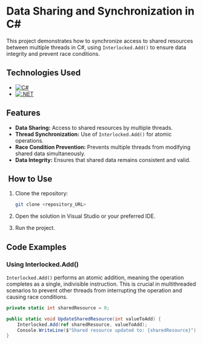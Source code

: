 # Data Sharing and Synchronization in C#

This project demonstrates how to synchronize access to shared resources between multiple threads in C#, using `Interlocked.Add()` to ensure data integrity and prevent race conditions.

## Technologies Used

- [![C#](https://img.shields.io/badge/csharp-%23239120.svg?style=for-the-badge&logo=csharp&logoColor=white)](https://docs.microsoft.com/en-us/dotnet/csharp/)
- [![.NET](https://img.shields.io/badge/.NET-%2363299E.svg?style=for-the-badge&logo=.net&logoColor=white)](https://docs.microsoft.com/en-us/dotnet/)

## Features

- **Data Sharing:** Access to shared resources by multiple threads.
- **Thread Synchronization:** Use of `Interlocked.Add()` for atomic operations.
- **Race Condition Prevention:** Prevents multiple threads from modifying shared data simultaneously.
- **Data Integrity:** Ensures that shared data remains consistent and valid.

## ️ How to Use

1. Clone the repository:

   ```bash
   git clone <repository_URL>
   ```

2. Open the solution in Visual Studio or your preferred IDE.
3. Run the project.

## Code Examples

### Using Interlocked.Add()

`Interlocked.Add()` performs an atomic addition, meaning the operation completes as a single, indivisible instruction. This is crucial in multithreaded scenarios to prevent other threads from interrupting the operation and causing race conditions.

```csharp
private static int sharedResource = 0;

public static void UpdateSharedResource(int valueToAdd) {
    Interlocked.Add(ref sharedResource, valueToAdd);
    Console.WriteLine($"Shared resource updated to: {sharedResource}");
}
```
